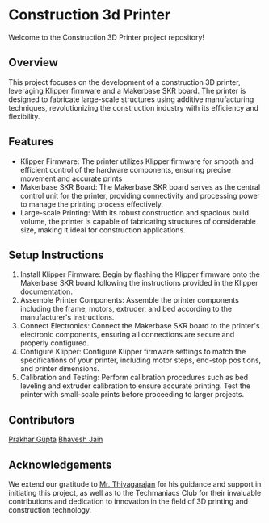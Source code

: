 # Construction 3d Printer
 Welcome to the Construction 3D Printer project repository!

 ## Overview
 This project focuses on the development of a construction 3D printer, leveraging Klipper firmware and a Makerbase SKR board. The printer is designed to fabricate large-scale structures using additive manufacturing techniques, revolutionizing the construction industry with its efficiency and flexibility.

 ## Features
- Klipper Firmware: The printer utilizes Klipper firmware for smooth and efficient control of the hardware components, ensuring precise movement and accurate prints
- Makerbase SKR Board: The Makerbase SKR board serves as the central control unit for the printer, providing connectivity and processing power to manage the printing process effectively.
- Large-scale Printing: With its robust construction and spacious build volume, the printer is capable of fabricating structures of considerable size, making it ideal for construction applications.

## Setup Instructions

1. Install Klipper Firmware: Begin by flashing the Klipper firmware onto the Makerbase SKR board following the instructions provided in the Klipper documentation.
2. Assemble Printer Components: Assemble the printer components including the frame, motors, extruder, and bed according to the manufacturer's instructions.
3. Connect Electronics: Connect the Makerbase SKR board to the printer's electronic components, ensuring all connections are secure and properly configured.
4. Configure Klipper: Configure Klipper firmware settings to match the specifications of your printer, including motor steps, end-stop positions, and printer dimensions.
5. Calibration and Testing: Perform calibration procedures such as bed leveling and extruder calibration to ensure accurate printing. Test the printer with small-scale prints before proceeding to larger projects.

## Contributors
[Prakhar Gupta]()
[Bhavesh Jain]()

## Acknowledgements
We extend our gratitude to [Mr. Thiyagarajan](https://www.linkedin.com/in/thiyagu89/) for his guidance and support in initiating this project, as well as to the Techmaniacs Club for their invaluable contributions and dedication to innovation in the field of 3D printing and construction technology.
